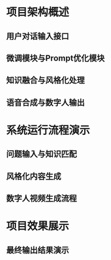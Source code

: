 # 项目架构概述

## 用户对话输入接口

## 微调模块与Prompt优化模块

## 知识融合与风格化处理

## 语音合成与数字人输出

# 系统运行流程演示

## 问题输入与知识匹配

## 风格化内容生成

## 数字人视频生成流程

# 项目效果展示

## 最终输出结果演示